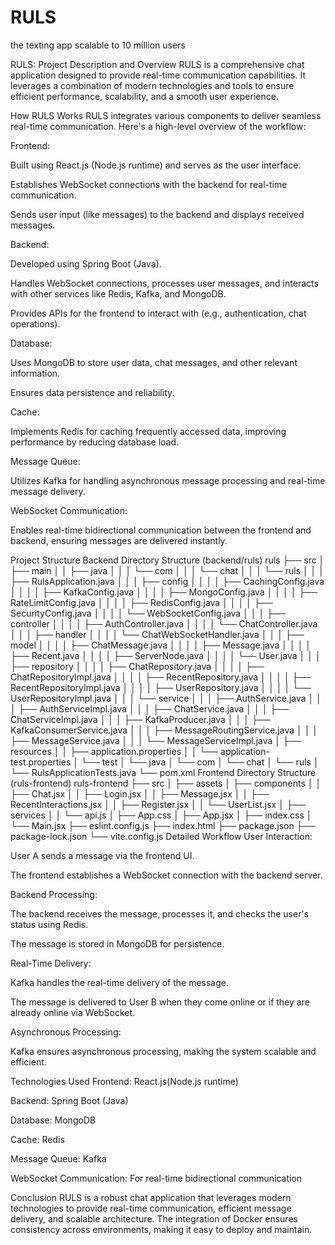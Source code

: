 # RULS
the texting app scalable to 10 million users 


RULS: Project Description and Overview
RULS is a comprehensive chat application designed to provide real-time communication capabilities. It leverages a combination of modern technologies and tools to ensure efficient performance, scalability, and a smooth user experience.

How RULS Works
RULS integrates various components to deliver seamless real-time communication. Here's a high-level overview of the workflow:

Frontend:

Built using React.js (Node.js runtime) and serves as the user interface.

Establishes WebSocket connections with the backend for real-time communication.

Sends user input (like messages) to the backend and displays received messages.

Backend:

Developed using Spring Boot (Java).

Handles WebSocket connections, processes user messages, and interacts with other services like Redis, Kafka, and MongoDB.

Provides APIs for the frontend to interact with (e.g., authentication, chat operations).

Database:

Uses MongoDB to store user data, chat messages, and other relevant information.

Ensures data persistence and reliability.

Cache:

Implements Redis for caching frequently accessed data, improving performance by reducing database load.

Message Queue:

Utilizes Kafka for handling asynchronous message processing and real-time message delivery.

WebSocket Communication:

Enables real-time bidirectional communication between the frontend and backend, ensuring messages are delivered instantly.

Project Structure
Backend Directory Structure (backend/ruls)
ruls
├── src
│   ├── main
│   │   ├── java
│   │   │   └── com
│   │   │       └── chat
│   │   │           └── ruls
│   │   │               ├── RulsApplication.java
│   │   │               ├── config
│   │   │               │   ├── CachingConfig.java
│   │   │               │   ├── KafkaConfig.java
│   │   │               │   ├── MongoConfig.java
│   │   │               │   ├── RateLimitConfig.java
│   │   │               │   ├── RedisConfig.java
│   │   │               │   ├── SecurityConfig.java
│   │   │               │   └── WebSocketConfig.java
│   │   │               ├── controller
│   │   │               │   ├── AuthController.java
│   │   │               │   └── ChatController.java
│   │   │               ├── handler
│   │   │               │   └── ChatWebSocketHandler.java
│   │   │               ├── model
│   │   │               │   ├── ChatMessage.java
│   │   │               │   ├── Message.java
│   │   │               │   ├── Recent.java
│   │   │               │   ├── ServerNode.java
│   │   │               │   └── User.java
│   │   │               ├── repository
│   │   │               │   ├── ChatRepository.java
│   │   │               │   ├── ChatRepositoryImpl.java
│   │   │               │   ├── RecentRepository.java
│   │   │               │   ├── RecentRepositoryImpl.java
│   │   │               │   ├── UserRepository.java
│   │   │               │   └── UserRepositoryImpl.java
│   │   │               └── service
│   │   │                   ├── AuthService.java
│   │   │                   ├── AuthServiceImpl.java
│   │   │                   ├── ChatService.java
│   │   │                   ├── ChatServiceImpl.java
│   │   │                   ├── KafkaProducer.java
│   │   │                   ├── KafkaConsumerService.java
│   │   │                   ├── MessageRoutingService.java
│   │   │                   ├── MessageService.java
│   │   │                   └── MessageServiceImpl.java
│   ├── resources
│   │   ├── application.properties
│   │   └── application-test.properties
│   └── test
│       └── java
│           └── com
│               └── chat
│                   └── ruls
│                       └── RulsApplicationTests.java
└── pom.xml
Frontend Directory Structure (ruls-frontend)
ruls-frontend
├── src
│   ├── assets
│   ├── components
│   │   ├── Chat.jsx
│   │   ├── Login.jsx
│   │   ├── Message.jsx
│   │   ├── RecentInteractions.jsx
│   │   ├── Register.jsx
│   │   └── UserList.jsx
│   ├── services
│   │   └── api.js
│   ├── App.css
│   ├── App.jsx
│   ├── index.css
│   └── Main.jsx
├── eslint.config.js
├── index.html
├── package.json
├── package-lock.json
└── vite.config.js
Detailed Workflow
User Interaction:

User A sends a message via the frontend UI.

The frontend establishes a WebSocket connection with the backend server.

Backend Processing:

The backend receives the message, processes it, and checks the user's status using Redis.

The message is stored in MongoDB for persistence.

Real-Time Delivery:

Kafka handles the real-time delivery of the message.

The message is delivered to User B when they come online or if they are already online via WebSocket.

Asynchronous Processing:

Kafka ensures asynchronous processing, making the system scalable and efficient.

Technologies Used
Frontend: React.js(Node.js runtime)

Backend: Spring Boot (Java)

Database: MongoDB

Cache: Redis

Message Queue: Kafka

WebSocket Communication: For real-time bidirectional communication

Conclusion
RULS is a robust chat application that leverages modern technologies to provide real-time communication, efficient message delivery, and scalable architecture. The integration of Docker ensures consistency across environments, making it easy to deploy and maintain.
